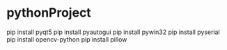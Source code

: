# pythonProject
pip install pyqt5
pip install pyautogui
pip install pywin32
pip install pyserial
pip install opencv-python
pip install pillow
